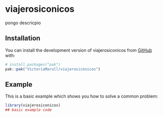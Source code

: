 
<!-- README.md is generated from README.Rmd. Please edit that file -->

# viajerosiconicos

pongo descricpio

<!-- badges: start -->
<!-- badges: end -->

## Installation

You  can install the development version of viajerosiconicos from
[GitHub](https://github.com/) with:

``` r
# install.packages("pak")
pak::pak("VictoriaMarull/viajerosiconicos")
```

## Example

This is a basic example which shows you how to solve a common problem:

``` r
library(viajerosiconicos)
## basic example code
```
